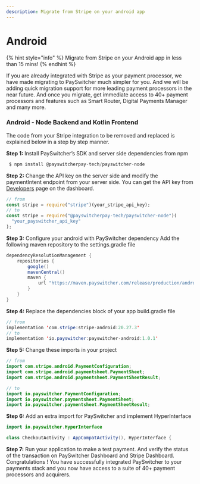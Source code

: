 ```yaml
---
description: Migrate from Stripe on your android app
---
```


# Android

{% hint style="info" %}
Migrate from Stripe on your Android app in less than 15 mins!
{% endhint %}

If you are already integrated with Stripe as your payment processor, we have made migrating to PaySwitcher much simpler for you. And we will be adding quick migration support for more leading payment processors in the near future. And once you migrate, get immediate access to 40+ payment processors and features such as Smart Router, Digital Payments Manager and many more.

### Android - Node Backend and Kotlin Frontend

The code from your Stripe integration to be removed and replaced is explained below in a step by step manner.

**Step 1:** Install PaySwitcher’s SDK and server side dependencies from npm

```js
 $ npm install @payswitcherpay-tech/payswitcher-node
```

**Step 2:** Change the API key on the server side and modify the paymentIntent endpoint from your server side. You can get the API key from [Developers](https://app.payswitcher.com/developers) page on the dashboard.

```js
// from
const stripe = require("stripe")(your_stripe_api_key);
// to
const stripe = require("@payswitcherpay-tech/payswitcher-node")(
  "your_payswitcher_api_key"
);
```

**Step 3:** Configure your android with PaySwitcher dependency Add the following maven repository to the settings.gradle file

```java
dependencyResolutionManagement {
    repositories {
        google()
        mavenCentral()
        maven {
            url "https://maven.payswitcher.com/release/production/android/maven/1.0.1"
        }
    }
}
```

**Step 4:** Replace the dependencies block of your app build.gradle file

```java
// from
implementation 'com.stripe:stripe-android:20.27.3'
// to
implementation 'io.payswitcher:payswitcher-android:1.0.1'
```

**Step 5:** Change these imports in your project

```java
// from
import com.stripe.android.PaymentConfiguration;
import com.stripe.android.paymentsheet.PaymentSheet;
import com.stripe.android.paymentsheet.PaymentSheetResult;

// to
import io.payswitcher.PaymentConfiguration;
import io.payswitcher.paymentsheet.PaymentSheet;
import io.payswitcher.paymentsheet.PaymentSheetResult;

```

**Step 6:** Add an extra import for PaySwitcher and implement HyperInterface

```java
import io.payswitcher.HyperInterface

class CheckoutActivity : AppCompatActivity(), HyperInterface {

```

**Step 7:** Run your application to make a test payment. And verify the status of the transaction on PaySwitcher Dashboard and Stripe Dashboard. Congratulations ! You have successfully integrated PaySwitcher to your payments stack and you now have access to a suite of 40+ payment processors and acquirers.
